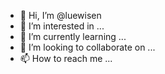 - 👋 Hi, I’m @luewisen
- 👀 I’m interested in ...
- 🌱 I’m currently learning ...
- 💞️ I’m looking to collaborate on ...
- 📫 How to reach me ...

<!---
luewisen/luewisen is a ✨ special ✨ repository because its `README.md` (this file) appears on your GitHub profile.
You can click the Preview link to take a look at your changes.
--->
